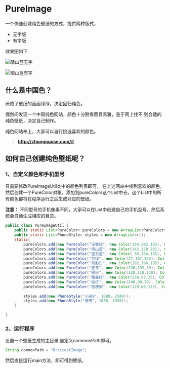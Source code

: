 # PureImage
一个快速创建纯色壁纸的方式，提供两种版式，

* 无字版
* 有字版

效果图如下

![晴山蓝无字]("https://github.com/lyflipped/PureImage/blob/master/static/notitle/%E6%99%B4%E5%B1%B1%E8%93%9D.jpg?raw=true")

![晴山蓝有字]("https://github.com/lyflipped/PureImage/blob/master/static/withtitle/%E6%99%B4%E5%B1%B1%E8%93%9D.jpg?raw=true")
## 什么是中国色？

厌倦了壁纸的画画绿绿，决定回归纯色。

偶然间发现一个中国纯色网站，颜色十分耐看而且素雅，鉴于网上找不
到合适的纯色壁纸，决定自己制作。

纯色网站奉上，大家可以自行挑选喜欢的颜色。

> **http://zhongguose.com/#**


## 如何自己创建纯色壁纸呢？

### 1、自定义颜色和手机型号
只需要修改PureImageUtil类中的颜色列表即可，
在上述网站中找到喜欢的颜色，然后创建一个PureColor对象，添加到pureColors这个List中去，这个List中的所有颜色都将在程序运行之后生成对应的壁纸。

**注意：** 不同型号的手机像素不同，大家可以在List<PhoneStyle>中创建自己的手机型号，然后系统会自动生成相应的目录。

```java
public class PureImageUtil {
	public static List<PureColor> pureColors = new ArrayList<PureColor>();
	public static List<PhoneStyle> styles = new ArrayList<>();
	static{
		pureColors.add(new PureColor("玉簪绿", new Color(164,202,182), Color.white, "a4cab6"));
		pureColors.add(new PureColor("晴山蓝", new Color(143,178,201), Color.white, "8fb2c9"));
		pureColors.add(new PureColor("宝石蓝", new Color( 36,134,185), Color.white, "2486b9"));
		pureColors.add(new PureColor("竹绿", new Color(27,167,132), Color.white, "1ba784"));
		pureColors.add(new PureColor("月影白", new Color(192,196,195), Color.white, "c0c4c3"));
		pureColors.add(new PureColor("姜黄", new Color(226,192,39), Color.white, "e2c027"));
		pureColors.add(new PureColor("雁灰", new Color(128,118,110), Color.white, "80766e"));
		pureColors.add(new PureColor("莓酱红", new Color(250,93,25), Color.white, "fa5d19"));
		pureColors.add(new PureColor("曲红", new Color(240,90,70), Color.white, "f05a46"));
		pureColors.add(new PureColor("桔梗紫", new Color(129,60,133), Color.white, "813c85"));
		
		styles.add(new PhoneStyle("小米9", 1080, 2340));
		styles.add(new PhoneStyle("通用", 1080, 1920));
	}

}
```

### 2、运行程序

设置一个壁纸生成的主目录,自定义commonPath即可。
```java
String commonPath = "D:\\testImage";
```
然后直接运行main方法，即可得到壁纸。
